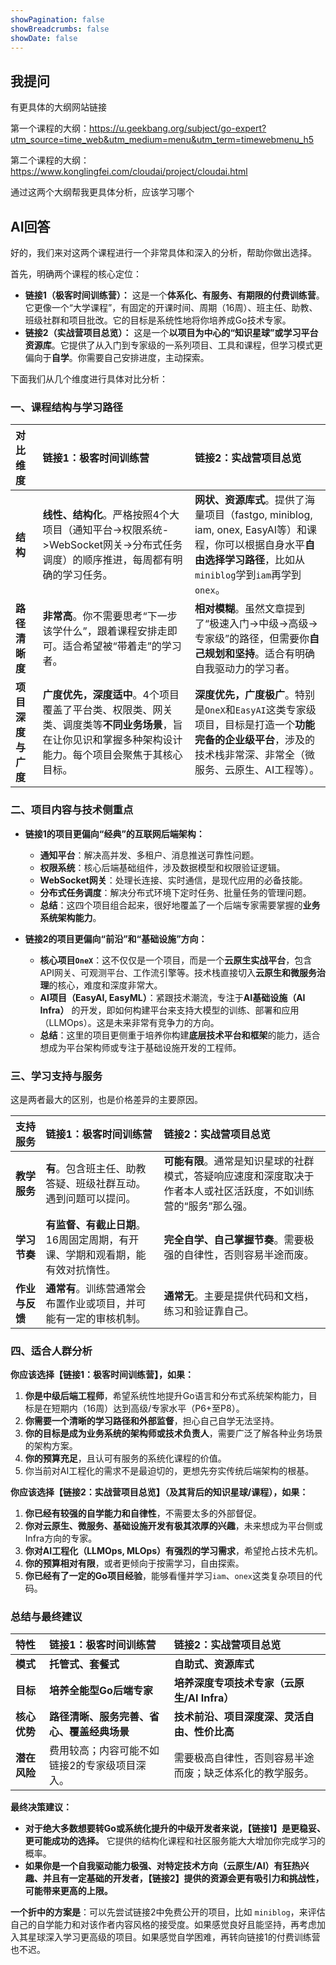 ```yaml
---
showPagination: false
showBreadcrumbs: false
showDate: false
---
```

## 我提问
有更具体的大纲网站链接

第一个课程的大纲：https://u.geekbang.org/subject/go-expert?utm_source=time_web&utm_medium=menu&utm_term=timewebmenu_h5

第二个课程的大纲：https://www.konglingfei.com/cloudai/project/cloudai.html

通过这两个大纲帮我更具体分析，应该学习哪个

## AI回答
好的，我们来对这两个课程进行一个非常具体和深入的分析，帮助你做出选择。

首先，明确两个课程的核心定位：

*   **链接1（极客时间训练营）：** 这是一个**体系化、有服务、有期限的付费训练营**。它更像一个“大学课程”，有固定的开课时间、周期（16周）、班主任、助教、班级社群和项目批改。它的目标是系统性地将你培养成Go技术专家。
*   **链接2（实战营项目总览）：** 这是一个**以项目为中心的“知识星球”或学习平台资源库**。它提供了从入门到专家级的一系列项目、工具和课程，但学习模式更偏向于**自学**。你需要自己安排进度，主动探索。

下面我们从几个维度进行具体对比分析：

### 一、课程结构与学习路径

| 对比维度 | 链接1：极客时间训练营 | 链接2：实战营项目总览 |
| :--- | :--- | :--- |
| **结构** | **线性、结构化**。严格按照4个大项目（通知平台->权限系统->WebSocket网关->分布式任务调度）的顺序推进，每周都有明确的学习任务。 | **网状、资源库式**。提供了海量项目（fastgo, miniblog, iam, onex, EasyAI等）和课程，你可以根据自身水平**自由选择学习路径**，比如从`miniblog`学到`iam`再学到`onex`。 |
| **路径清晰度** | **非常高**。你不需要思考“下一步该学什么”，跟着课程安排走即可。适合希望被“带着走”的学习者。 | **相对模糊**。虽然文章提到了“极速入门->中级->高级->专家级”的路径，但需要你**自己规划和坚持**。适合有明确自我驱动力的学习者。 |
| **项目深度与广度** | **广度优先，深度适中**。4个项目覆盖了平台类、权限类、网关类、调度类等**不同业务场景**，旨在让你见识和掌握多种架构设计能力。每个项目会聚焦于其核心目标。 | **深度优先，广度极广**。特别是`OneX`和`EasyAI`这类专家级项目，目标是打造一个**功能完备的企业级平台**，涉及的技术栈非常深、非常全（微服务、云原生、AI工程等）。 |

### 二、项目内容与技术侧重点

*   **链接1的项目更偏向“经典”的互联网后端架构：**
    *   **通知平台**：解决高并发、多租户、消息推送可靠性问题。
    *   **权限系统**：核心后端基础组件，涉及数据模型和权限验证逻辑。
    *   **WebSocket网关**：处理长连接、实时通信，是现代应用的必备技能。
    *   **分布式任务调度**：解决分布式环境下定时任务、批量任务的管理问题。
    *   **总结**：这四个项目组合起来，很好地覆盖了一个后端专家需要掌握的**业务系统架构能力**。

*   **链接2的项目更偏向“前沿”和“基础设施”方向：**
    *   **核心项目`OneX`**：这不仅仅是一个项目，而是一个**云原生实战平台**，包含API网关、可观测平台、工作流引擎等。技术栈直接切入**云原生和微服务治理**的核心，难度和深度非常大。
    *   **AI项目（EasyAI, EasyML）**：紧跟技术潮流，专注于**AI基础设施（AI Infra）** 的开发，即如何构建平台来支持大模型的训练、部署和应用（LLMOps）。这是未来非常有竞争力的方向。
    *   **总结**：这里的项目更侧重于培养你构建**底层技术平台和框架**的能力，适合想成为平台架构师或专注于基础设施开发的工程师。

### 三、学习支持与服务

这是两者最大的区别，也是价格差异的主要原因。

| 支持服务 | 链接1：极客时间训练营 | 链接2：实战营项目总览 |
| :--- | :--- | :--- |
| **教学服务** | **有**。包含班主任、助教答疑、班级社群互动。遇到问题可以提问。 | **可能有限**。通常是知识星球的社群模式，答疑响应速度和深度取决于作者本人或社区活跃度，不如训练营的“服务”那么强。 |
| **学习节奏** | **有监督、有截止日期**。16周固定周期，有开课、学期和观看期，能有效对抗惰性。 | **完全自学、自己掌握节奏**。需要极强的自律性，否则容易半途而废。 |
| **作业与反馈** | **通常有**。训练营通常会布置作业或项目，并可能有一定的审核机制。 | **通常无**。主要是提供代码和文档，练习和验证靠自己。 |

### 四、适合人群分析

**你应该选择【链接1：极客时间训练营】，如果：**

1.  **你是中级后端工程师**，希望系统性地提升Go语言和分布式系统架构能力，目标是在短期内（16周）达到高级/专家水平（P6+至P8）。
2.  **你需要一个清晰的学习路径和外部监督**，担心自己自学无法坚持。
3.  **你的目标是成为业务系统的架构师或技术负责人**，需要广泛了解各种业务场景的架构方案。
4.  **你的预算充足**，且认可有服务的系统化课程的价值。
5.  你当前对AI工程化的需求不是最迫切的，更想先夯实传统后端架构的根基。

**你应该选择【链接2：实战营项目总览】（及其背后的知识星球/课程），如果：**

1.  **你已经有较强的自学能力和自律性**，不需要太多的外部督促。
2.  **你对云原生、微服务、基础设施开发有极其浓厚的兴趣**，未来想成为平台侧或Infra方向的专家。
3.  **你对AI工程化（LLMOps, MLOps）有强烈的学习需求**，希望抢占技术先机。
4.  **你的预算相对有限**，或者更倾向于按需学习，自由探索。
5.  **你已经有了一定的Go项目经验**，能够看懂并学习`iam`、`onex`这类复杂项目的代码。

### 总结与最终建议

| 特性 | 链接1：极客时间训练营 | 链接2：实战营项目总览 |
| :--- | :--- | :--- |
| **模式** | **托管式、套餐式** | **自助式、资源库式** |
| **目标** | **培养全能型Go后端专家** | **培养深度专项技术专家（云原生/AI Infra）** |
| **核心优势** | **路径清晰、服务完善、省心、覆盖经典场景** | **技术前沿、项目深度深、灵活自由、性价比高** |
| **潜在风险** | 费用较高；内容可能不如链接2的专家级项目深入。 | 需要极高自律性，否则容易半途而废；缺乏体系化的教学服务。 |

**最终决策建议：**

*   **对于绝大多数想要转Go或系统化提升的中级开发者来说，【链接1】是更稳妥、更可能成功的选择。** 它提供的结构化课程和社区服务能大大增加你完成学习的概率。
*   **如果你是一个自我驱动能力极强、对特定技术方向（云原生/AI）有狂热兴趣、并且有一定基础的开发者，【链接2】提供的资源会更有吸引力和挑战性，可能带来更高的上限。**

**一个折中的方案是**：可以先尝试链接2中免费公开的项目，比如 `miniblog`，来评估自己的自学能力和对该作者内容风格的接受度。如果感觉良好且能坚持，再考虑加入其星球深入学习更高级的项目。如果感觉自学困难，再转向链接1的付费训练营也不迟。